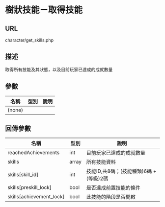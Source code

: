 # 樹狀技能－取得技能

## URL

character\/get\_skills.php

## 描述

取得所有技能及其狀態，以及目前玩家已達成的成就數量 

## 參數

| 名稱 | 型別 | 說明 |
| --- | --- | --- |
| \(none\) |  |  |

## 回傳參數

| 名稱 | 型別 | 說明 |
| --- | --- | --- |
|reachedAchievements|int|目前玩家已達成的成就數量|
| skills | array | 所有技能資料 |
|skills[skill_id]|int|技能ID,共8碼；(技能種類)6碼 + (等級)2碼|
|skills[preskill_lock]|bool|是否達成前置技能的條件|
|skills[achievement_lock]|bool|此技能的階段是否開啟|


